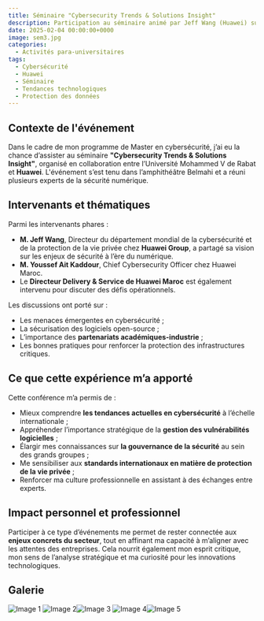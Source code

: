 ```yaml
---
title: Séminaire "Cybersecurity Trends & Solutions Insight"
description: Participation au séminaire animé par Jeff Wang (Huawei) sur les tendances et solutions en cybersécurité
date: 2025-02-04 00:00:00+0000
image: sem3.jpg
categories:
  - Activités para-universitaires
tags: 
  - Cybersécurité
  - Huawei
  - Séminaire
  - Tendances technologiques
  - Protection des données
---
```


## Contexte de l'événement

Dans le cadre de mon programme de Master en cybersécurité, j’ai eu la chance d’assister au séminaire **"Cybersecurity Trends & Solutions Insight"**, organisé en collaboration entre l’Université Mohammed V de Rabat et **Huawei**. L'événement s’est tenu dans l’amphithéâtre Belmahi et a réuni plusieurs experts de la sécurité numérique.

## Intervenants et thématiques

Parmi les intervenants phares :

- **M. Jeff Wang**, Directeur du département mondial de la cybersécurité et de la protection de la vie privée chez **Huawei Group**, a partagé sa vision sur les enjeux de sécurité à l’ère du numérique.
- **M. Youssef Ait Kaddour**, Chief Cybersecurity Officer chez Huawei Maroc.
- Le **Directeur Delivery & Service de Huawei Maroc** est également intervenu pour discuter des défis opérationnels.

Les discussions ont porté sur :
- Les menaces émergentes en cybersécurité ;
- La sécurisation des logiciels open-source ;
- L’importance des **partenariats académiques-industrie** ;
- Les bonnes pratiques pour renforcer la protection des infrastructures critiques.

## Ce que cette expérience m’a apporté

Cette conférence m’a permis de :

- Mieux comprendre **les tendances actuelles en cybersécurité** à l’échelle internationale ;
- Appréhender l’importance stratégique de la **gestion des vulnérabilités logicielles** ;
- Élargir mes connaissances sur **la gouvernance de la sécurité** au sein des grands groupes ;
- Me sensibiliser aux **standards internationaux en matière de protection de la vie privée** ;
- Renforcer ma culture professionnelle en assistant à des échanges entre experts.

## Impact personnel et professionnel

Participer à ce type d’événements me permet de rester connectée aux **enjeux concrets du secteur**, tout en affinant ma capacité à m’aligner avec les attentes des entreprises. Cela nourrit également mon esprit critique, mon sens de l’analyse stratégique et ma curiosité pour les innovations technologiques.

## Galerie

![Image 1](sem1.jpg)
![Image 2](sem2.jpg)![Image 3](sem3.jpg)
![Image 4](sem4.jpg)![Image 5](sem5.jpg)
